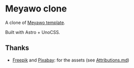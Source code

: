 # Meyawo clone

A clone of [Meyawo template](https://themewagon.github.io/meyawo/).

Built with Astro + UnoCSS.

## Thanks

- [Freepik](https://www.freepik.com) and [Pixabay](https://pixabay.com): for the assets (see [Attributions.md](./Attributions.md))
